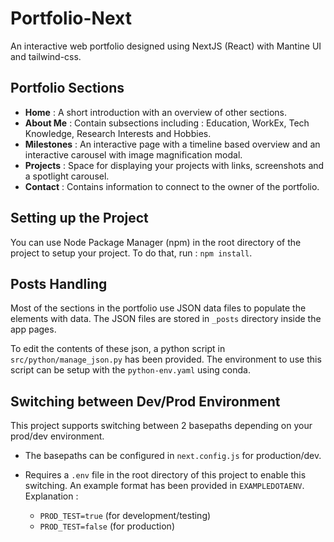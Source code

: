 # Portfolio-Next

An interactive web portfolio designed using NextJS (React) with Mantine UI and tailwind-css.

## Portfolio Sections

- **Home** : A short introduction with an overview of other sections.
- **About Me** : Contain subsections including : Education, WorkEx, Tech Knowledge, Research Interests and Hobbies.
- **Milestones** : An interactive page with a timeline based overview and an interactive carousel with image magnification modal.
- **Projects** : Space for displaying your projects with links, screenshots and a spotlight carousel.
- **Contact** : Contains information to connect to the owner of the portfolio.

## Setting up the Project

You can use Node Package Manager (npm) in the root directory of the project to setup your project. To do that, run : `npm install`.

## Posts Handling

Most of the sections in the portfolio use JSON data files to populate the elements with data. The JSON files are stored in `_posts` directory inside the app pages.

To edit the contents of these json, a python script in `src/python/manage_json.py` has been provided. The environment to use this script can be setup with the `python-env.yaml` using conda.

## Switching between Dev/Prod Environment

This project supports switching between 2 basepaths depending on your prod/dev environment.

- The basepaths can be configured in `next.config.js` for production/dev.

- Requires a `.env` file in the root directory of this project to enable this switching. An example format has been provided in `EXAMPLEDOTAENV`. Explanation :

  - `PROD_TEST=true` (for development/testing)
  - `PROD_TEST=false` (for production)
